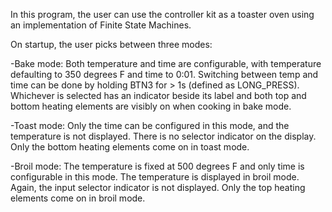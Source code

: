 In this program, the user can use the controller kit as a toaster oven using an implementation of Finite State Machines.

On startup, the user picks between three modes:

  -Bake mode: Both temperature and time are configurable, with temperature  defaulting to 350 degrees F and time to 0:01. Switching between temp and 
    time  can  be  done  by  holding  BTN3  for  >  1s  (defined  as  LONG_PRESS). Whichever  is  selected  has  an  indicator  beside  its  label  and         both  top  and  bottom heating elements are visibly on when cooking in bake mode.
    
  -Toast mode: Only the time can be configured in this mode, and the temperature  is  not  displayed.  There  is  no  selector  indicator  on  the display. 
    Only the bottom heating elements come on in toast mode. 
    
  -Broil mode: The  temperature  is  fixed  at  500  degrees  F  and  only  time  is configurable in this mode. The temperature is displayed in broil mode.     Again, the input selector indicator is not displayed. Only the top heating elements come on in broil mode.  



